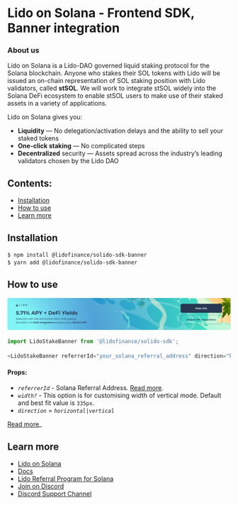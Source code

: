 # Lido on Solana - Frontend SDK, Banner integration

### About us

Lido on Solana is a Lido-DAO governed liquid staking protocol for the Solana blockchain. Anyone who stakes their SOL tokens with Lido will be issued an on-chain representation of SOL staking position with Lido validators, called <strong>stSOL</strong>. We will work to integrate stSOL widely into the Solana DeFi ecosystem to enable stSOL users to make use of their staked assets in a variety of applications.

Lido on Solana gives you:
- **Liquidity** — No delegation/activation delays and the ability to sell your staked tokens
- **One-click staking** — No complicated steps
- **Decentralized** security — Assets spread across the industry’s leading validators chosen by the Lido DAO

## Contents:
- [Installation](#installation)
- [How to use](#how-to-use)
- [Learn more](#learn-more)

## Installation
```bash
$ npm install @lidofinance/solido-sdk-banner
$ yarn add @lidofinance/solido-sdk-banner
```

## How to use

<img src="packages/banner/src/assets/banner_horizontal.png" alt="Banner" />

```ts
import LidoStakeBanner from '@lidofinance/solido-sdk';

<LidoStakeBanner referrerId="your_solana_referral_address" direction="horizontal" />
```

#### Props:
- *`referrerId`* - Solana Referral Address. [Read more](https://help.lido.fi/en/articles/5847184-lido-referral-program-for-solana-integration-guide).
- *`width?`* - This option is for customising width of vertical mode. Default and best fit value is `335px`.
- *`direction`* = *`horizontal|vertical`*

[Read more](https://lidofinance.github.io/solido-sdk/banner)_

## Learn more
- [Lido on Solana](https://solana.lido.fi/)
- [Docs](https://docs.solana.lido.fi/)
- [Lido Referral Program for Solana](https://help.lido.fi/en/articles/5847184-lido-referral-program-for-solana-integration-guide)
- [Join on Discord](https://discord.gg/vgdPfhZ)
- [Discord Support Channel](https://discord.com/channels/761182643269795850/1008674036508790784)
